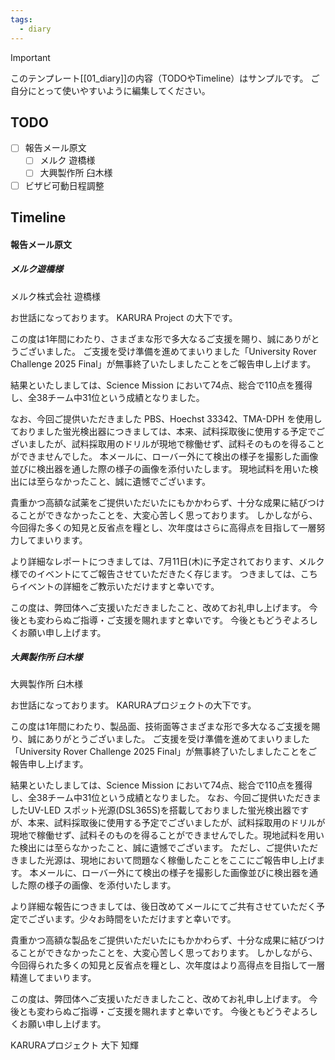 ```yaml
---
tags:
  - diary
---
```

> [!IMPORTANT]
> このテンプレート[[01_diary]]の内容（TODOやTimeline）はサンプルです。
> ご自分にとって使いやすいように編集してください。

## TODO

- [ ] 報告メール原文
	- [ ] メルク 遊橋様
	- [ ] 大興製作所 臼木様
- [ ] ビザビ可動日程調整

## Timeline
#### 報告メール原文
##### メルク遊橋様
メルク株式会社
遊橋様

お世話になっております。
KARURA Project の大下です。

この度は1年間にわたり、さまざまな形で多大なるご支援を賜り、誠にありがとうございました。
ご支援を受け準備を進めてまいりました「University Rover Challenge 2025 Final」が無事終了いたしましたことをご報告申し上げます。

結果といたしましては、Science Mission において74点、総合で110点を獲得し、全38チーム中31位という成績となりました。

なお、今回ご提供いただきました PBS、Hoechst 33342、TMA-DPH を使用しておりました蛍光検出器につきましては、本来、試料採取後に使用する予定でございましたが、試料採取用のドリルが現地で稼働せず、試料そのものを得ることができませんでした。
本メールに、ローバー外にて検出の様子を撮影した画像並びに検出器を通した際の様子の画像を添付いたします。
現地試料を用いた検出には至らなかったこと、誠に遺憾でございます。

貴重かつ高額な試薬をご提供いただいたにもかかわらず、十分な成果に結びつけることができなかったことを、大変心苦しく思っております。
しかしながら、今回得た多くの知見と反省点を糧とし、次年度はさらに高得点を目指して一層努力してまいります。

より詳細なレポートにつきましては、7月11日(木)に予定されております、メルク様でのイベントにてご報告させていただきたく存じます。
つきましては、こちらイベントの詳細をご教示いただけますと幸いです。

この度は、弊団体へご支援いただきましたこと、改めてお礼申し上げます。
今後とも変わらぬご指導・ご支援を賜れますと幸いです。
今後ともどうぞよろしくお願い申し上げます。

##### 大興製作所 臼木様
大興製作所
臼木様

お世話になっております。
KARURAプロジェクトの大下です。

この度は1年間にわたり、製品面、技術面等さまざまな形で多大なるご支援を賜り、誠にありがとうございました。
ご支援を受け準備を進めてまいりました「University Rover Challenge 2025 Final」が無事終了いたしましたことをご報告申し上げます。

結果といたしましては、Science Mission において74点、総合で110点を獲得し、全38チーム中31位という成績となりました。
なお、今回ご提供いただきましたUV-LED スポット光源(DSL365S)を搭載しておりました蛍光検出器ですが、本来、試料採取後に使用する予定でございましたが、試料採取用のドリルが現地で稼働せず、試料そのものを得ることができませんでした。現地試料を用いた検出には至らなかったこと、誠に遺憾でございます。
ただし、ご提供いただきました光源は、現地において問題なく稼働したことをここにご報告申し上げます。
本メールに、ローバー外にて検出の様子を撮影した画像並びに検出器を通した際の様子の画像、を添付いたします。

より詳細な報告につきましては、後日改めてメールにてご共有させていただく予定でございます。少々お時間をいただけますと幸いです。

貴重かつ高額な製品をご提供いただいたにもかかわらず、十分な成果に結びつけることができなかったことを、大変心苦しく思っております。
しかしながら、今回得られた多くの知見と反省点を糧とし、次年度はより高得点を目指して一層精進してまいります。

この度は、弊団体へご支援いただきましたこと、改めてお礼申し上げます。
今後とも変わらぬご指導・ご支援を賜れますと幸いです。
今後ともどうぞよろしくお願い申し上げます。

KARURAプロジェクト
大下 知輝